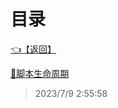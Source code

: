 # 目录  


[👈【返回】](/--目录--/Unity笔记/Unity对象系统)  


[📜脚本生命周期](/Unity笔记/Unity对象系统/MonoBehaviour生命周期/脚本生命周期)  







> 2023/7/9 2:55:58
